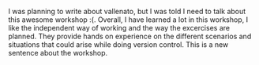 I was planning to write about vallenato, but I was told I need to talk about this awesome workshop :(. 
Overall, I have learned a lot in this workshop, I like the independent way of working and the way the excercises are planned. They provide hands on experience on the different scenarios and situations that could arise while doing version control.
This is a new sentence about the workshop.
